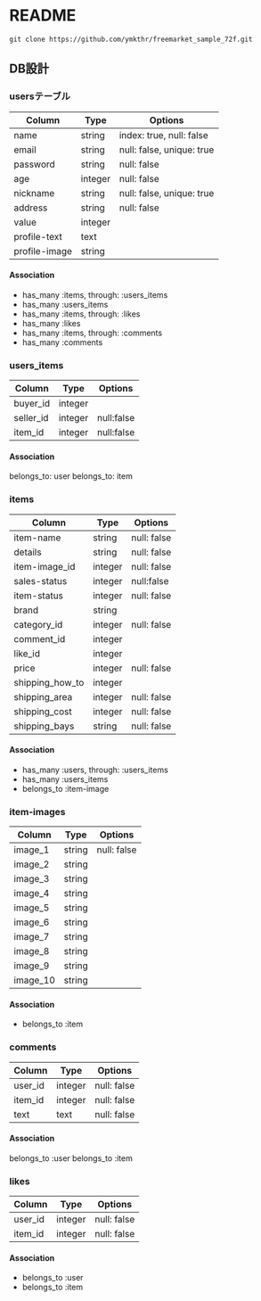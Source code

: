 # README
```
git clone https://github.com/ymkthr/freemarket_sample_72f.git
```

## DB設計
### usersテーブル
|Column|Type|Options|
|------|----|-------|
|name|string|index: true, null: false|
|email|string|null: false, unique: true|
|password|string|null: false|
|age|integer|null: false|
|nickname|string|null: false, unique: true|
|address|string|null: false|
|value|integer||
|profile-text|text||
|profile-image|string||
#### Association
- has_many :items, through: :users_items
- has_many :users_items
- has_many :items, through: :likes
- has_many :likes
- has_many :items, through: :comments
- has_many :comments

### users_items
|Column|Type|Options|
|------|----|-------|
|buyer_id|integer||
|seller_id|integer|null:false|
|item_id|integer|null:false|
#### Association
belongs_to: user
belongs_to: item

### items
|Column|Type|Options|
|------|----|-------|
|item-name|string|null: false|
|details|string|null: false|
|item-image_id|integer|null: false|
|sales-status|integer|null:false|
|item-status|integer|null: false|
|brand|string||
|category_id|integer|null: false|
|comment_id|integer||
|like_id|integer||
|price|integer|null: false|
|shipping_how_to|integer||
|shipping_area|integer|null: false|
|shipping_cost|integer|null: false|
|shipping_bays|string|null: false|
#### Association
- has_many :users, through: :users_items
- has_many :users_items
- belongs_to :item-image

### item-images
|Column|Type|Options|
|------|----|-------|
|image_1|string|null: false|
|image_2|string||
|image_3|string||
|image_4|string||
|image_5|string||
|image_6|string||
|image_7|string||
|image_8|string||
|image_9|string||
|image_10|string||
#### Association
- belongs_to :item


### comments
|Column|Type|Options|
|------|----|-------|
|user_id|integer|null: false|
|item_id|integer|null: false|
|text|text|null: false|
#### Association
belongs_to :user
belongs_to :item


### likes
|Column|Type|Options|
|------|----|-------|
|user_id|integer|null: false|
|item_id|integer|null: false|
#### Association
- belongs_to :user
- belongs_to :item 